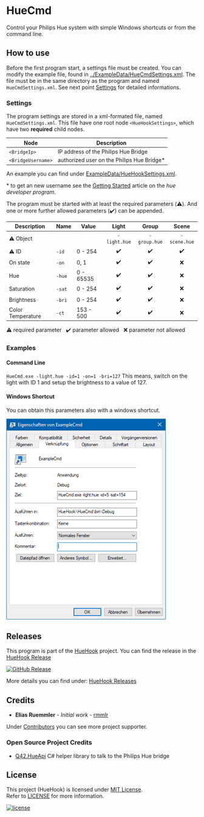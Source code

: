 # HueCmd
Control your Philips Hue system with simple Windows shortcuts or from the command line.


## How to use

Before the first program start, a settings file must be created. You can modify the example file, found in [../ExampleData/HueCmdSettings.xml](https://github.com/rmmlr/HueHook/blob/master/ExampleData/HueCmdSettings.xml). The file must be in the same directory as the program and named `HueCmdSettings.xml`. See next point [Settings](#settings) for detailed informations.


### Settings
The program settings are stored in a xml-formated file, named `HueCmdSettings.xml`.
This file have one root node `<HueHookSettings>`, which have two __required__ child nodes.

|Node               |Description                                          |
|-------------------|-----------------------------------------------------|
|`<BridgeIp>`       |IP address of the Philips Hue Bridge                 |
|`<BridgeUsername>` |authorized user on the Philips Hue Bridge*           |

An example you can find under [ExampleData/HueHookSettings.xml](https://github.com/rmmlr/HueHook/blob/master/ExampleData/HueCmdSettings.xml).

\* to get an new username see the [Getting Started](https://developers.meethue.com/login/) article on the *hue developer program*.


The program must be started with at least the required parameters (:warning:). And one or more further allowed parameters (:heavy_check_mark:) can be appended.

|Description       |Name  |Value      |Light             |Group             |Scene             |
|------------------|------|-----------|:----------------:|:----------------:|:----------------:|
|:warning: Object  |      |           |`-light.hue`      |`-group.hue`      |`-scene.hue`      |
|:warning: ID      |`-id` |0 - 254    |:heavy_check_mark:|:heavy_check_mark:|:heavy_check_mark:|
|On state          |`-on` |0, 1       |:heavy_check_mark:|:heavy_check_mark:|:x:               |
|Hue               |`-hue`|0 - 65535  |:heavy_check_mark:|:heavy_check_mark:|:x:               |
|Saturation        |`-sat`|0 - 254    |:heavy_check_mark:|:heavy_check_mark:|:x:               |
|Brightness        |`-bri`|0 - 254    |:heavy_check_mark:|:heavy_check_mark:|:x:               |
|Color Temperature |`-ct` |153 - 500  |:heavy_check_mark:|:heavy_check_mark:|:x:               |

:warning: required parameter &nbsp; :heavy_check_mark: parameter allowed &nbsp; :x: parameter not allowed

### Examples

#### Command Line
`HueCmd.exe -light.hue -id=1 -on=1 -bri=127`
This means, switch on the light with ID 1 and setup the brightness to a value of 127.

#### Windows Shortcut
You can obtain this parameters also with a windows shortcut.


![HueCmd example shortcut](../Images/HueCmdExampleShortcut.PNG)

## Releases
This program is part of the [HueHook](https://github.com/rmmlr/huehook) project. You can find the release in the [HueHook Release](https://github.com/rmmlr/huehook/releases)

[![GitHub Release](https://img.shields.io/github/release/rmmlr/huehook.svg)](https://github.com/rmmlr/huehook/releases/latest)

More details you can find under: [HueHook Releases](https://github.com/rmmlr/huehook#releases)

## Credits

* **Elias Ruemmler** - *Initial work* - [rmmlr](https://github.com/rmmlr)

Under [Contributors](https://github.com/rmmlr/HueHook/contributors) you can see more project supporter.

### Open Source Project Credits

* [Q42.HueApi](https://github.com/Q42/Q42.HueApi) C# helper library to talk to the Philips Hue bridge 

## License

This project (HueHook) is licensed under  [MIT License](http://www.opensource.org/licenses/mit-license.php "Read more about the MIT license form").  
Refer to [LICENSE](https://github.com/rmmlr/HueHook/blob/master/LICENSE.txt) for more information.

[![license](https://img.shields.io/github/license/rmmlr/HueHook.svg)](https://github.com/rmmlr/HueHook/blob/master/LICENSE.txt) 

